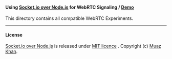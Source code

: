﻿#### Using [Socket.io over Node.js](https://github.com/muaz-khan/WebRTC-Experiment/blob/master/socketio-over-nodejs) for WebRTC Signaling / [Demo](http://webrtc-signaling.jit.su/)

This directory contains all compatible WebRTC Experiments.

----

#### License

[Socket.io over Node.js](https://github.com/muaz-khan/WebRTC-Experiment/blob/master/socketio-over-nodejs) is released under [MIT licence](https://www.webrtc-experiment.com/licence/) . Copyright (c) [Muaz Khan](https://plus.google.com/+MuazKhan).
